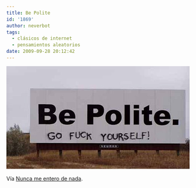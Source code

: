 ```yaml
---
title: Be Polite
id: '1869'
author: neverbot
tags:
  - clásicos de internet
  - pensamientos aleatorios
date: 2009-09-28 20:12:42
---
```


[![](./be-polite/tumblr_kqdxz5doqd1qzauf6o1_500.jpg)](http://quimicefa.tumblr.com/post/194319558/hallado-en-el-twitter-de-misscalamar)

Vía [Nunca me entero de nada](http://quimicefa.tumblr.com/post/194319558/hallado-en-el-twitter-de-misscalamar).
